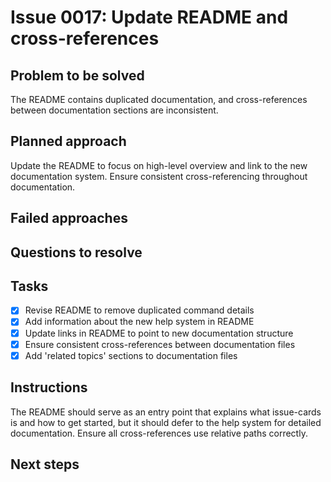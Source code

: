 # Issue 0017: Update README and cross-references

## Problem to be solved
The README contains duplicated documentation, and cross-references between documentation sections are inconsistent.

## Planned approach
Update the README to focus on high-level overview and link to the new documentation system. Ensure consistent cross-referencing throughout documentation.

## Failed approaches


## Questions to resolve


## Tasks
- [x] Revise README to remove duplicated command details
- [x] Add information about the new help system in README
- [x] Update links in README to point to new documentation structure
- [x] Ensure consistent cross-references between documentation files
- [x] Add &#x27;related topics&#x27; sections to documentation files

## Instructions
The README should serve as an entry point that explains what issue-cards is and how to get started, but it should defer to the help system for detailed documentation. Ensure all cross-references use relative paths correctly.

## Next steps

